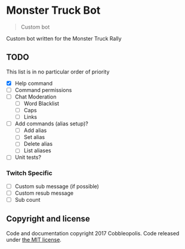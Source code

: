 # Monster Truck Bot
> Custom bot

Custom bot written for the Monster Truck Rally

## TODO
This list is in no particular order of priority

- [x] Help command
- [ ] Command permissions 
- [ ] Chat Moderation
    - [ ] Word Blacklist
    - [ ] Caps
    - [ ] Links
- [ ] Add commands (alias setup)?
    - [ ] Add alias
    - [ ] Set alias
    - [ ] Delete alias
    - [ ] List aliases
- [ ] Unit tests?

### Twitch Specific

- [ ] Custom sub message (if possible)
- [ ] Custom resub message
- [ ] Sub count

## Copyright and license

Code and documentation copyright 2017 Cobbleopolis. Code released under [the MIT license](https://github.com/Cobbleopolis/RandomHaus/blob/master/LICENSE).